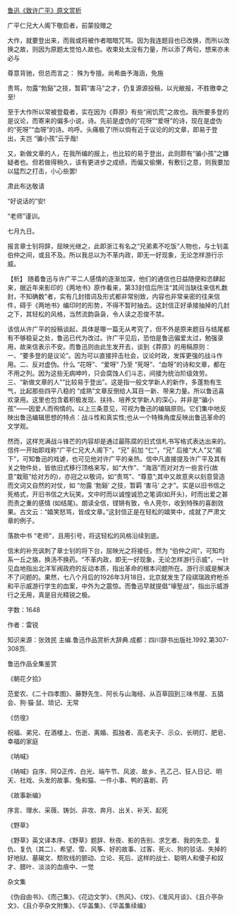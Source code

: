 [鲁迅《致许广平》原文赏析](https://www.vrrw.net/wx/9435.html)

广平仁兄大人阁下敬启者，前蒙投赠之

大作，就要登出来，而我或将被作者暗暗咒骂。因为我连题目也已改换，而所以改换之故，则因为原题太觉怕人故也。收束处太没有力量，所以添了两句，想来亦未必与

尊意背驰，但总而言之： 殊为专擅。尚希曲予海涵，免施

贵骂，勿露“勃谿”之技，暂羁“害马”之才，仍复源源投稿，以光敝报，不胜徼幸之至!

至于大作所以常被登载者，实在因为《莽原》有些“闹饥荒”之故也。我所要多登的是议论，而寄来的偏多小说，诗。先前是虚伪的“花呀”“爱呀”的诗，现在是虚伪的“死呀”“血呀”的诗。呜呼。头痛极了!所以倘有近于议论的的文章，即易于登出，夫岂 “骗小孩”云乎哉!

又，新做文章的人，在我所编的报上，也比较的易于登出，此则颇有“骗小孩”之嫌疑者也。但若做得稍久，该有更进步之成绩，而偏又偷懒，有敷衍之意，则我要加以猛烈之打击，小心些罢!

肃此布达敬请

“好说话的”安!

“老师”谨训。

七月九日。

报言章士钊将辞，屈映光继之，此即浙江有名之“兄弟素不吃饭”人物也，与士钊盖伯仲之间，或且不及。所以我总以为不革内政，即无一好现象，无论怎样游行示威。



【析】 随着鲁迅与许广平二人感情的逐渐加深，他们的通信也日益随便和恣肆起来，据近年来影印的《两地书》原作看来，第33封信后所注“其间当缺往来信札数封，不知确数”者，实有几封措词及形式都非常别致，内容也非常亲密的往来信件，碍于《两地书》编印时的形势，不得不暂时抽去。这封信正好承接抽掉的几封之下，其轻松的风格，当然流韵袅袅，令人读之忍俊不禁。

该信从许广平的投稿谈起，具体是哪一篇无从考究了，但不外是原来题目与结尾都有不够稳妥之处，鲁迅已代为改过。许广平见后，恐怕是鲁迅偏爱太过，勉强录用，故来信表示不安。而鲁迅则由此生发开去，谈到《莽原》的用稿原则：一、“要多登的是议论”。因为可以直接抨击社会，议论时政，发挥更强的战斗作用。二、反对虚伪。什么 “花呀”、“爱呀” 乃至 “死呀”、“血呀”的诗和文章，都在不用之列。因为这些无病呻吟，只会腐蚀人们斗志，间接为统治阶级效劳。三、“新做文章的人”“比较易于登出”。这是指一般文学新人的新作，多蓬勃有生气，比起那些四平八稳的 “成熟”文章反倒给人耳目一新、带来力量。所以鲁迅喜欢录用。这里也包含着积极发现、扶持、培养文学新人的深心，并非是“骗小孩”——因爱人而徇情的。以上三条意见，可视为鲁迅的编辑原则。它们集中地反映出鲁迅编辑思想的特点：战斗性和真实性;也从一个特殊角度反映出鲁迅革命的文学观。

然而，这样充满战斗锋芒的内容却是通过最陈腐的旧式信札书写格式表达出来的。信件一开始即戏称“广平仁兄大人阁下”，“兄” 前加 “仁”，“兄” 后接“大人”又“阁下”，可知鲁迅的戏谑，也可见他对许广平的亲热。信中凡直接提及许广平及其有关之物件处，皆依旧式移行顶格来写，如“大作”、“海涵”而对对方一些言行(故意“栽赃”给对方的)，亦冠之以敬词，如“责骂”、“尊意”;其中又故意夹以刻意营造而文词又自然的对仗，如 “勿露 ‘勃谿’ 之技，暂羁 ‘害马’ 之才”。实是以旧书信之死格式，开旧书信之大玩笑。文中时而以诚惶诚恐之笔调(如开头)，时而出爱之甚而责之重的感情 (如结尾)。朗读全信，铿锵有致，令人莞尔，收到特殊的喜剧效果。古文云：“嬉笑怒骂，皆成文章。”这封信正是在轻松的嬉笑中，成就了严肃文章的例子。

落款中书 “老师”，且用引号，将这轻松的风格沿续到底。

信末的补充讽刺了章士钊的将下台，屈映光之将接任，然为 “伯仲之间”，可知均系一丘之貉，换汤不换药。“不革内政，即无一好现象，无论怎样游行示威”，一针见血地指出北洋军阀政府的反动本质，指出革命的根本问题所在。游行示威是解决不了问题的。果然，七八个月后的1926年3月18日，北京就发生了段祺瑞政府枪杀和平示威游行学生的血案，中外为之震惊。而鲁迅早就提倡“壕堑战”，指出示威游行之无用，真是目光精锐之极。

字数：1648

作者：雷锐

知识来源：张效民 主编.鲁迅作品赏析大辞典.成都：四川辞书出版社.1992.第307-308页.

鲁迅作品全集鉴赏

《朝花夕拾》

范爱农、《二十四孝图》、藤野先生、阿长与山海经、从百草园到三味书屋、五猖会、狗·猫·鼠、琐记、无常

《仿徨》

祝福、弟兄、在酒楼上、伤逝、离婚、孤独者、高老夫子、示众、长明灯、肥皂、幸福的家庭

《呐喊》

《呐喊》自序、阿Q正传、白光、端午节、风波、故乡、孔乙己、狂人日记、明天、社戏、头发的故事、兔和猫、一件小事、鸭的喜剧、药

《故事新编》

序言、理水、采薇、铸剑、非攻、奔月、出关、补天、起死

《野草》

《野草》英文译本序、《野草》题辞、秋夜、影的告别、求乞者、我的失恋、复仇、复仇〔其二〕、希望、雪、风筝、好的故事、过客、死火、狗的驳诘、失掉的好地狱、墓碣文、颓败线的颤动、立论、死后、这样的战士、聪明人和傻子和奴才、腊叶、淡淡的血痕中、一觉

杂文集

《伪自由书》、《而己集》、《花边文学》、《热风》、《坟》、《准风月谈》、《且介亭杂文》、《且介亭杂文附集》、《华盖集》、《华盖集续编》

